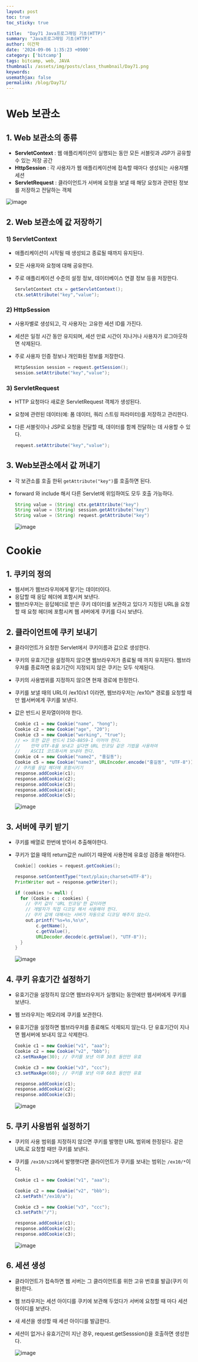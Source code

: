 ```yaml
---
layout: post
toc: true
toc_sticky: true

title:  "Day71 Java프로그래밍 기초(HTTP)"
summary: "Java프로그래밍 기초(HTTP)"
author: 이건학
date: '2024-09-06 1:35:23 +0900'
category: ['bitcamp']
tags: bitcamp, web, JAVA
thumbnail: /assets/img/posts/class_thumbnail/Day71.png
keywords: 
usemathjax: false
permalink: /blog/Day71/
---
```


# Web 보관소
## 1. Web 보관소의 종류
- **ServletContext** : 웹 애플리케이션이 실행되는 동안 모든 서블릿과 JSP가 공유할 수 있는 저장 공간
- **HttpSession** : 각 사용자가 웹 애플리케이션에 접속할 때마다 생성되는 사용자별 세션
- **ServletRequest** : 클라이언트가 서버에 요청을 보낼 때 해당 요청과 관련된 정보를 저장하고 전달하는 객체

![image](https://github.com/user-attachments/assets/ae335503-6af6-443d-89b4-13c7f99396db)

## 2. Web 보관소에 값 저장하기
### 1) ServletContext 
- 애플리케이션이 시작될 때 생성되고 종료될 때까지 유지된다.
- 모든 사용자와 요청에 대해 공유한다.
- 주로 애플리케이션 수준의 설정 정보, 데이터베이스 연결 정보 등을 저장한다.

    ```java
    ServletContext ctx = getServletContext();
    ctx.setAttribute("key","value");
    ```

### 2) HttpSession
- 사용자별로 생성되고, 각 사용자는 고유한 세션 ID를 가진다.
- 세션은 일정 시간 동안 유지되며, 세션 만료 시간이 지나거나 사용자가 로그아웃하면 삭제된다.
- 주로 사용자 인증 정보나 개인화된 정보를 저장한다.

    ```java
    HttpSession session = request.getSession();
    session.setAttribute("key","value");
    ```
  
### 3) ServletRequest
- HTTP 요청마다 새로운 ServletRequest 객체가 생성된다.
- 요청에 관련된 데이터(예: 폼 데이터, 쿼리 스트링 파라미터)를 저장하고 관리한다.
- 다른 서블릿이나 JSP로 요청을 전달할 때, 데이터를 함께 전달하는 데 사용할 수 있다.

    ```java
    request.setAttribute("key","value");
    ```
  
## 3. Web보관소에서 값 꺼내기 
- 각 보관소를 호출 한뒤 `getAttribute("key")`를 호출하면 된다. 
- forward 와 include 해서 다른 Servlet에 위임하여도 모두 호출 가능하다.

    ```java
    String value = (String) ctx.getAttribute("key")
    String value = (String) session.getAttribute("key")
    String value = (String) request.getAttribute("key")
    ```
  ![image](https://github.com/user-attachments/assets/62565139-e134-4272-9e79-bfe33a00596c)

# Cookie
## 1. 쿠키의 정의 
- 웹서버가 웹브라우저에게 맡기는 데이터이다.
- 응답할 때 응답 헤더에 포함시켜 보낸다.
- 웹브라우저는 응답헤더로 받은 쿠키 데이터를 보관하고 있다가 지정된 URL을 요청할 때 요청 헤더에 포함시켜 웹 서버에게 쿠키를 다시 보낸다.

## 2. 클라이언트에 쿠키 보내기
- 클라이언트가 요청한 Servlet에서 쿠키이름과 값으로 생성한다.
- 쿠키의 유효기간을 설정하지 않으면 웹브라우저가 종료될 때 까지 유지된다. 웹브라우저를 종료하면 유효기간이 지정되지 않은 쿠키는 모두 삭제된다.
- 쿠키의 사용범위를 지정하지 않으면 현재 경로에 한정한다.
- 쿠키를 보낼 때의 URL이 /ex10/s1 이라면, 웹브라우저는 /ex10/* 경로를 요청할 때만 웹서버에게 쿠키를 보낸다.
- 값은 반드시 문자열이어야 한다. 

  ```java
  Cookie c1 = new Cookie("name", "hong");
  Cookie c2 = new Cookie("age", "20");
  Cookie c3 = new Cookie("working", "true");
  // => 또한 값은 반드시 ISO-8859-1 이어야 한다.
  //    만약 UTF-8을 보내고 싶다면 URL 인코딩 같은 기법을 사용하여
  //    ASCII 코드화시켜 보내야 한다.
  Cookie c4 = new Cookie("name2", "홍길동");
  Cookie c5 = new Cookie("name3", URLEncoder.encode("홍길동", "UTF-8"));
  // 쿠키를 응답 헤더에 포함시키기
  response.addCookie(c1);
  response.addCookie(c2);
  response.addCookie(c3);
  response.addCookie(c4);
  response.addCookie(c5);
  ```
  ![image](https://github.com/user-attachments/assets/75507ef9-8a33-42e1-ac8d-29cf96efd248)

## 3. 서버에 쿠키 받기
- 쿠키를 배열로 한번에 받아서 추출해야한다. 
- 쿠키가 없을 때의 return값은 null이기 때문에 사용전에 유효성 검증을 해야한다. 

  ```java
  Cookie[] cookies = request.getCookies();
  
  response.setContentType("text/plain;charset=UTF-8");
  PrintWriter out = response.getWriter();
  
  if (cookies != null) {
    for (Cookie c : cookies) {
      // 쿠키 값이 'URL 인코딩'한 값이라면
      // 개발자가 직접 디코딩 해서 사용해야 한다.
      // 쿠키 값에 대해서는 서버가 자동으로 디코딩 해주지 않는다.
      out.printf("%s=%s,%s\n",
          c.getName(),
          c.getValue(),
          URLDecoder.decode(c.getValue(), "UTF-8"));
    }
  }
  ```
  ![image](https://github.com/user-attachments/assets/5d0bba2c-2521-483b-bf01-c803033267d2)

## 4. 쿠키 유효기간 설정하기
- 유효기간을 설정하지 않으면 웹브라우저가 실행되는 동안에만 웹서버에게 쿠키를 보낸다.
- 웹 브라우저는 메모리에 쿠키를 보관한다.
- 유효기간을 설정하면 웹브라우저를 종료해도 삭제되지 않는다. 단 유효기간이 지나면 웹서버에 보내지 않고 삭제한다.

  ```java
  Cookie c1 = new Cookie("v1", "aaa");
  Cookie c2 = new Cookie("v2", "bbb");
  c2.setMaxAge(30); // 쿠키를 보낸 이후 30초 동안만 유효
  
  Cookie c3 = new Cookie("v3", "ccc");
  c3.setMaxAge(60); // 쿠키를 보낸 이후 60초 동안만 유효
  
  response.addCookie(c1);
  response.addCookie(c2);
  response.addCookie(c3);
  ```

  ![image](https://github.com/user-attachments/assets/5f2518d2-6b82-4e5c-8bd1-869df03c5c27)

## 5. 쿠키 사용범위 설정하기
- 쿠키의 사용 범위를 지정하지 않으면 쿠키를 발행한 URL 범위에 한정된다. 같은 URL로 요청할 때만 쿠키를 보낸다.
- 쿠키를  `/ex10/s21`에서 발행햇다면  클라이언트가 쿠키를 보내는 범위는 `/ex10/*`이다.
  
  ```java
  Cookie c1 = new Cookie("v1", "aaa");
  
  Cookie c2 = new Cookie("v2", "bbb");
  c2.setPath("/ex10/a");
  
  Cookie c3 = new Cookie("v3", "ccc");
  c3.setPath("/");
  
  response.addCookie(c1);
  response.addCookie(c2);
  response.addCookie(c3);
  ```
  ![image](https://github.com/user-attachments/assets/022219fd-c04a-48c5-97c0-db8bad3f3c35)


## 6. 세션 생성
- 클라이언트가 접속하면 웹 서버는 그 클라이언트를 위한 고유 번호를 발급(쿠키 이용)한다.
- 웹 브라우저는 세션 아이디를 쿠키에 보관해 두었다가 서버에 요청할 때 마다 세션 아이디를 보낸다.
- 새 세션을 생성할 때 세션 아이디를 발급한다.
- 세션이 없거나 유효기간이 지난 경우, request.getSesssion()을 호출하면 생성한다.

  ![image](https://github.com/user-attachments/assets/c3e606a9-d1f7-4cc9-9ac3-3ec14b8109e5)
